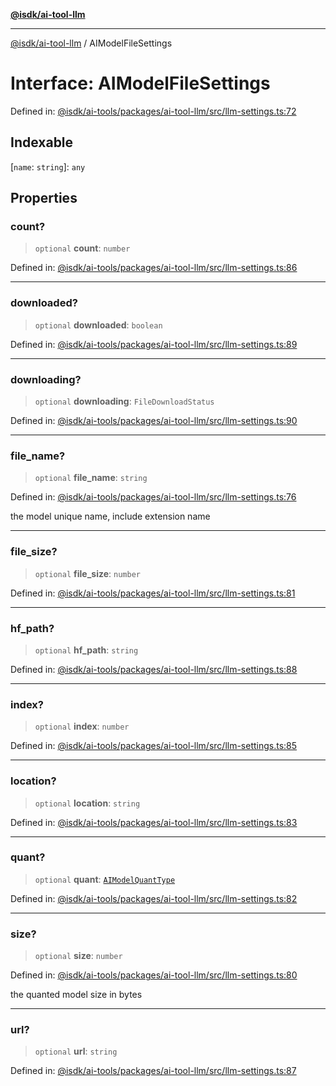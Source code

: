 [**@isdk/ai-tool-llm**](../README.md)

***

[@isdk/ai-tool-llm](../globals.md) / AIModelFileSettings

# Interface: AIModelFileSettings

Defined in: [@isdk/ai-tools/packages/ai-tool-llm/src/llm-settings.ts:72](https://github.com/isdk/ai-tool-llm.js/blob/5fb2d6a1dff4fec5f518e0409c4643d47c5f9643/src/llm-settings.ts#L72)

## Indexable

\[`name`: `string`\]: `any`

## Properties

### count?

> `optional` **count**: `number`

Defined in: [@isdk/ai-tools/packages/ai-tool-llm/src/llm-settings.ts:86](https://github.com/isdk/ai-tool-llm.js/blob/5fb2d6a1dff4fec5f518e0409c4643d47c5f9643/src/llm-settings.ts#L86)

***

### downloaded?

> `optional` **downloaded**: `boolean`

Defined in: [@isdk/ai-tools/packages/ai-tool-llm/src/llm-settings.ts:89](https://github.com/isdk/ai-tool-llm.js/blob/5fb2d6a1dff4fec5f518e0409c4643d47c5f9643/src/llm-settings.ts#L89)

***

### downloading?

> `optional` **downloading**: `FileDownloadStatus`

Defined in: [@isdk/ai-tools/packages/ai-tool-llm/src/llm-settings.ts:90](https://github.com/isdk/ai-tool-llm.js/blob/5fb2d6a1dff4fec5f518e0409c4643d47c5f9643/src/llm-settings.ts#L90)

***

### file\_name?

> `optional` **file\_name**: `string`

Defined in: [@isdk/ai-tools/packages/ai-tool-llm/src/llm-settings.ts:76](https://github.com/isdk/ai-tool-llm.js/blob/5fb2d6a1dff4fec5f518e0409c4643d47c5f9643/src/llm-settings.ts#L76)

the model unique name, include extension name

***

### file\_size?

> `optional` **file\_size**: `number`

Defined in: [@isdk/ai-tools/packages/ai-tool-llm/src/llm-settings.ts:81](https://github.com/isdk/ai-tool-llm.js/blob/5fb2d6a1dff4fec5f518e0409c4643d47c5f9643/src/llm-settings.ts#L81)

***

### hf\_path?

> `optional` **hf\_path**: `string`

Defined in: [@isdk/ai-tools/packages/ai-tool-llm/src/llm-settings.ts:88](https://github.com/isdk/ai-tool-llm.js/blob/5fb2d6a1dff4fec5f518e0409c4643d47c5f9643/src/llm-settings.ts#L88)

***

### index?

> `optional` **index**: `number`

Defined in: [@isdk/ai-tools/packages/ai-tool-llm/src/llm-settings.ts:85](https://github.com/isdk/ai-tool-llm.js/blob/5fb2d6a1dff4fec5f518e0409c4643d47c5f9643/src/llm-settings.ts#L85)

***

### location?

> `optional` **location**: `string`

Defined in: [@isdk/ai-tools/packages/ai-tool-llm/src/llm-settings.ts:83](https://github.com/isdk/ai-tool-llm.js/blob/5fb2d6a1dff4fec5f518e0409c4643d47c5f9643/src/llm-settings.ts#L83)

***

### quant?

> `optional` **quant**: [`AIModelQuantType`](../enumerations/AIModelQuantType.md)

Defined in: [@isdk/ai-tools/packages/ai-tool-llm/src/llm-settings.ts:82](https://github.com/isdk/ai-tool-llm.js/blob/5fb2d6a1dff4fec5f518e0409c4643d47c5f9643/src/llm-settings.ts#L82)

***

### size?

> `optional` **size**: `number`

Defined in: [@isdk/ai-tools/packages/ai-tool-llm/src/llm-settings.ts:80](https://github.com/isdk/ai-tool-llm.js/blob/5fb2d6a1dff4fec5f518e0409c4643d47c5f9643/src/llm-settings.ts#L80)

the quanted model size in bytes

***

### url?

> `optional` **url**: `string`

Defined in: [@isdk/ai-tools/packages/ai-tool-llm/src/llm-settings.ts:87](https://github.com/isdk/ai-tool-llm.js/blob/5fb2d6a1dff4fec5f518e0409c4643d47c5f9643/src/llm-settings.ts#L87)
